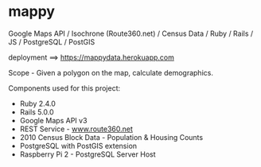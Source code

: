 # mappy

Google Maps API / Isochrone (Route360.net) / Census Data / Ruby / Rails / JS / PostgreSQL / PostGIS

deployment ==> https://mappydata.herokuapp.com

Scope - Given a polygon on the map, calculate demographics.


Components used for this project:

* Ruby 2.4.0
* Rails 5.0.0
* Google Maps API v3
* REST Service - www.route360.net
* 2010 Census Block Data - Population & Housing Counts
* PostgreSQL with PostGIS extension
* Raspberry Pi 2 - PostgreSQL Server Host



